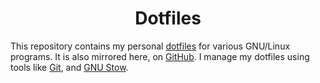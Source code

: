 <h1 align="center">Dotfiles</h1>

This repository contains my personal [dotfiles](https://wiki.archlinux.org/title/Dotfiles) for various GNU/Linux programs. It is also mirrored here, on [GitHub](https://github.com/gcyclic/dotfiles). I manage my dotfiles using tools like [Git](https://git-scm.com/), and [GNU Stow](https://www.gnu.org/software/stow/).
